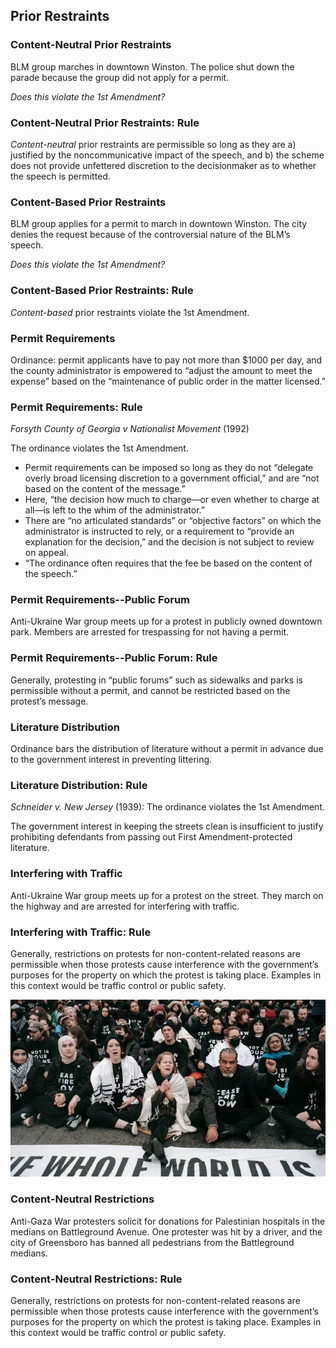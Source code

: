 ## Prior Restraints

### Content-Neutral Prior Restraints

BLM group marches in downtown Winston. The police shut down the parade because the group did not apply for a permit. 

_Does this violate the 1st Amendment?_

### Content-Neutral Prior Restraints: Rule

_Content-neutral_ prior restraints are permissible so long as they are a) justified by the noncommunicative impact of the speech, and b) the scheme does not provide unfettered discretion to the decisionmaker as to whether the speech is permitted.

### Content-Based Prior Restraints

BLM group applies for a permit to march in downtown Winston. The city denies the request because of the controversial nature of the BLM’s speech. 

_Does this violate the 1st Amendment?_

### Content-Based Prior Restraints: Rule

_Content-based_ prior restraints violate the 1st Amendment. 

### Permit Requirements

Ordinance: permit applicants have to pay not more than $1000 per day, and the county administrator is empowered to “adjust the amount to meet the expense” based on the “maintenance of public order in the matter licensed.”

### Permit Requirements: Rule

_Forsyth County of Georgia v Nationalist Movement_ (1992)

The ordinance violates the 1st Amendment.

- Permit requirements can be imposed so long as they do not “delegate overly broad licensing discretion to a government official,” and are “not based on the content of the message.”
- Here, “the decision how much to charge—or even whether to charge at all—is left to the whim of the administrator.”
- There are “no articulated standards” or “objective factors” on which the administrator is instructed to rely, or a requirement to “provide an explanation for the decision,” and the decision is not subject to review on appeal.
- “The ordinance often requires that the fee be based on the content of the speech.”

### Permit Requirements--Public Forum 

Anti-Ukraine War group meets up for a protest in publicly owned downtown park. Members are arrested for trespassing for not having a permit.

### Permit Requirements--Public Forum: Rule 

Generally, protesting in “public forums” such as sidewalks and parks is permissible without a permit, and cannot be restricted based on the protest’s message.

### Literature Distribution

Ordinance bars the distribution of literature without a permit in advance due to the government interest in preventing littering.

### Literature Distribution: Rule 

_Schneider v. New Jersey_ (1939): The ordinance violates the 1st Amendment. 

The government interest in keeping the streets clean is insufficient to justify prohibiting defendants from passing out First Amendment-protected literature.

### Interfering with Traffic

Anti-Ukraine War group meets up for a protest on the street. They march on the highway and are arrested for interfering with traffic.

### Interfering with Traffic: Rule

Generally, restrictions on protests for non-content-related reasons are permissible when those protests cause interference with the government’s purposes for the property on which the protest is taking place. Examples in this context would be traffic control or public safety.

![Pro-Palestine protesters blocked the Manhattan Bridge in January (Olga Fedorova/ZUMAPRESS/Newscom)](img/NLG/protests-blockade.jpg)

### Content-Neutral Restrictions

Anti-Gaza War protesters solicit for donations for Palestinian hospitals in the medians on Battleground Avenue. One protester was hit by a driver, and the city of Greensboro has banned all pedestrians from the Battleground medians.

### Content-Neutral Restrictions: Rule 

Generally, restrictions on protests for non-content-related reasons are permissible when those protests cause interference with the government’s purposes for the property on which the protest is taking place. Examples in this context would be traffic control or public safety.

